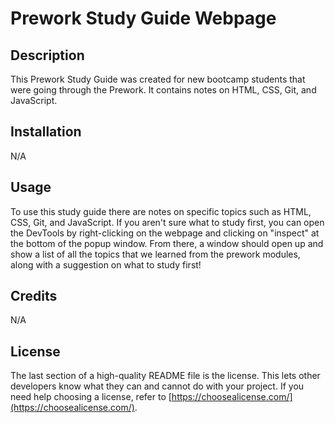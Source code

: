 # Prework Study Guide Webpage

## Description

This Prework Study Guide was created for new bootcamp students that were going through the Prework. It contains notes on HTML, CSS, Git, and JavaScript.


## Installation

N/A

## Usage

To use this study guide there are notes on specific topics such as HTML, CSS, Git, and JavaScript. If you aren't sure what to study first, you can open the DevTools by right-clicking on the webpage and clicking on "inspect" at the bottom of the popup window. From there, a window should open up and show a list of all the topics that we learned from the prework modules, along with a suggestion on what to study first!

## Credits

N/A

## License

The last section of a high-quality README file is the license. This lets other developers know what they can and cannot do with your project. If you need help choosing a license, refer to [https://choosealicense.com/](https://choosealicense.com/).

